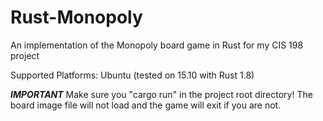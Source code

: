 # Rust-Monopoly
An implementation of the Monopoly board game in Rust for my CIS 198 project

Supported Platforms:
Ubuntu (tested on 15.10 with Rust 1.8)

***IMPORTANT***
Make sure you "cargo run" in the project root directory! The board image file
will not load and the game will exit if you are not.